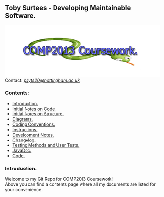 

## Toby Surtees - Developing Maintainable Software.
![COMP2013 Cousework Snake Logo](assets/comp2013snakeLogo.png)\
Contact: *psyts20@nottingham.ac.uk*
### Contents:
 - [Introduction.](#introduction)
 - [Initial Notes on Code.](docs/initialNotes.md)
 - [Initial Notes on Structure.](docs/notesOnStructure.md)
 - [Diagrams.](docs/diagrams.md)
 - [Coding Conventions.](docs/codingConventions.md)
 - [Instructions.](docs/instructions.md)
 - [Development Notes.](docs/devNotes.md)
 - [Changelog.](docs/changelog.md)
 - [Testing Methods and User Tests.](docs/testing.md)
 - [JavaDoc.](javadoc/comp2013)
 - [Code.](comp2013/src/main/java/)
 
<a name="introduction"></a>
### Introduction.
Welcome to my Git Repo for COMP2013 Coursework! \
Above you can find a contents page where all my documents are listed for your convenience.

